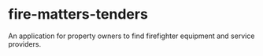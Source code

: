 # fire-matters-tenders
An application for property owners to find firefighter equipment and service providers.
